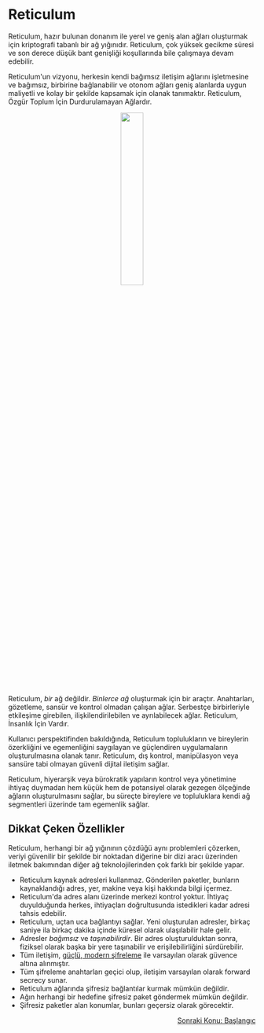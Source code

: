 # Reticulum
Reticulum, hazır bulunan donanım ile yerel ve geniş alan ağları oluşturmak için kriptografi tabanlı bir ağ yığınıdır. Reticulum, çok yüksek gecikme süresi ve son derece düşük bant genişliği koşullarında bile çalışmaya devam edebilir.

Reticulum'un vizyonu, herkesin kendi bağımsız iletişim ağlarını işletmesine ve bağımsız, birbirine bağlanabilir ve otonom ağları geniş alanlarda uygun maliyetli ve kolay bir şekilde kapsamak için olanak tanımaktır. Reticulum, Özgür Toplum İçin Durdurulamayan Ağlardır.

<p align="center"><img width="30%" src="gfx/reticulum_logo_512.png"></p>

Reticulum, *bir* ağ değildir. *Binlerce ağ* oluşturmak için bir araçtır. Anahtarları, gözetleme, sansür ve kontrol olmadan çalışan ağlar. Serbestçe birbirleriyle etkileşime girebilen, ilişkilendirilebilen ve ayrılabilecek ağlar. Reticulum, İnsanlık İçin Vardır.

Kullanıcı perspektifinden bakıldığında, Reticulum toplulukların ve bireylerin özerkliğini ve egemenliğini saygılayan ve güçlendiren uygulamaların oluşturulmasına olanak tanır. Reticulum, dış kontrol, manipülasyon veya sansüre tabi olmayan güvenli dijital iletişim sağlar.

Reticulum, hiyerarşik veya bürokratik yapıların kontrol veya yönetimine ihtiyaç duymadan hem küçük hem de potansiyel olarak gezegen ölçeğinde ağların oluşturulmasını sağlar, bu süreçte bireylere ve topluluklara kendi ağ segmentleri üzerinde tam egemenlik sağlar.

## Dikkat Çeken Özellikler
Reticulum, herhangi bir ağ yığınının çözdüğü aynı problemleri çözerken, veriyi güvenilir bir şekilde bir noktadan diğerine bir dizi aracı üzerinden iletmek bakımından diğer ağ teknolojilerinden çok farklı bir şekilde yapar.

- Reticulum kaynak adresleri kullanmaz. Gönderilen paketler, bunların kaynaklandığı adres, yer, makine veya kişi hakkında bilgi içermez.
- Reticulum'da adres alanı üzerinde merkezi kontrol yoktur. İhtiyaç duyulduğunda herkes, ihtiyaçları doğrultusunda istedikleri kadar adresi tahsis edebilir.
- Reticulum, uçtan uca bağlantıyı sağlar. Yeni oluşturulan adresler, birkaç saniye ila birkaç dakika içinde küresel olarak ulaşılabilir hale gelir.
- Adresler *bağımsız* ve *taşınabilirdir*. Bir adres oluşturulduktan sonra, fiziksel olarak başka bir yere taşınabilir ve erişilebilirliğini sürdürebilir.
- Tüm iletişim, [güçlü, modern şifreleme](crypto.html) ile varsayılan olarak güvence altına alınmıştır.
- Tüm şifreleme anahtarları geçici olup, iletişim varsayılan olarak forward secrecy sunar.
- Reticulum ağlarında şifresiz bağlantılar kurmak mümkün değildir.
- Ağın herhangi bir hedefine şifresiz paket göndermek mümkün değildir.
- Şifresiz paketler alan konumlar, bunları geçersiz olarak görecektir.

<p align="right"><a href="start.html">Sonraki Konu: Başlangıç</a></p>